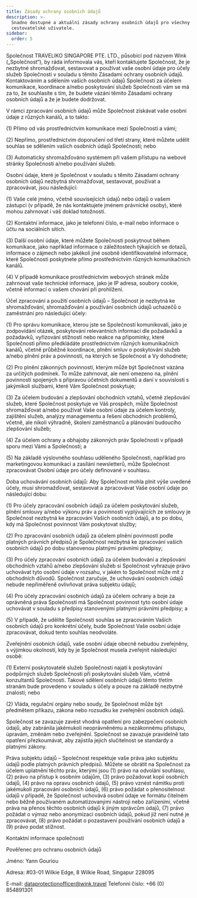 ```yaml
---
title: Zásady ochrany osobních údajů
description: >-
  Snadno dostupné a aktuální zásady ochrany osobních údajů pro všechny naše
  cestovatelské uživatele.
sidebar:
  order: 5
---
```

Společnost TRAVELIKO SINGAPORE PTE. LTD., působící pod názvem Wink („Společnost“), by ráda informovala vás, kteří kontaktujete Společnost, že je nezbytné shromažďovat, sestavovat a používat vaše osobní údaje pro účely služeb Společnosti v souladu s těmito Zásadami ochrany osobních údajů. Kontaktováním a sdělením vašich osobních údajů Společnosti za účelem komunikace, koordinace a/nebo poskytování služeb Společnosti vám se má za to, že souhlasíte s tím, že budete vázáni těmito Zásadami ochrany osobních údajů a že je budete dodržovat.

V rámci zpracování osobních údajů může Společnost získávat vaše osobní údaje z různých kanálů, a to takto:

(1) Přímo od vás prostřednictvím komunikace mezi Společností a vámi;

(2) Nepřímo, prostřednictvím doporučení od třetí strany, které můžete udělit souhlas se sdělením vašich osobních údajů Společnosti; nebo

(3) Automaticky shromažďováno systémem při vašem přístupu na webové stránky Společnosti a/nebo používání služeb.

Osobní údaje, které je Společnost v souladu s těmito Zásadami ochrany osobních údajů nezbytná shromažďovat, sestavovat, používat a zpracovávat, jsou následující:

(1) Vaše celé jméno, včetně souvisejících údajů nebo údajů o vašem zástupci (v případě, že nás kontaktujete jménem právnické osoby), které mohou zahrnovat i váš doklad totožnosti.

(2) Kontaktní informace, jako je telefonní číslo, e-mail nebo informace o účtu na sociálních sítích.

(3) Další osobní údaje, které můžete Společnosti poskytnout během komunikace, jako například informace o záležitostech týkajících se dotazů, informace o zájmech nebo jakékoli jiné osobně identifikovatelné informace, které Společnosti poskytnete přímo prostřednictvím různých komunikačních kanálů.

(4) V případě komunikace prostřednictvím webových stránek může zahrnovat vaše technické informace, jako je IP adresa, soubory cookie, včetně informací o vašem chování při prohlížení.

Účel zpracování a použití osobních údajů – Společnost je nezbytná ke shromažďování, shromažďování a používání osobních údajů uchazečů o zaměstnání pro následující účely:

(1) Pro správu komunikace, kterou jste se Společností komunikovali, jako je zodpovídání otázek, poskytování relevantních informací dle požadavků a požadavků, vyřizování stížností nebo reakce na připomínky, které Společnosti přímo předkládáte prostřednictvím různých komunikačních kanálů, včetně průběžné koordinace, plnění smluv o poskytování služeb a/nebo plnění práv a povinností, na kterých se Společnost a Vy dohodnete;

(2) Pro plnění zákonných povinností, kterým může být Společnost vázána za určitých podmínek. To může zahrnovat, ale není omezeno na, plnění povinností spojených s přípravou účetních dokumentů a daní v souvislosti s jakýmikoli službami, které Vám Společnost poskytuje;

(3) Za účelem budování a zlepšování obchodních vztahů, včetně zlepšování služeb, které Společnost poskytuje ve Váš prospěch, může Společnost shromažďovat a/nebo používat Vaše osobní údaje za účelem kontroly, zajištění služeb, analýzy managementu a řešení obchodních problémů, včetně, ale nikoli výhradně, školení zaměstnanců a plánování budoucího zlepšování služeb;

(4) Za účelem ochrany a obhajoby zákonných práv Společnosti v případě sporu mezi Vámi a Společností; a

(5) Na základě výslovného souhlasu uděleného Společnosti, například pro marketingovou komunikaci a zasílání newsletterů, může Společnost zpracovávat Osobní údaje pro účely definované v souhlasu.

Doba uchovávání osobních údajů: Aby Společnost mohla plnit výše uvedené účely, musí shromažďovat, sestavovat a zpracovávat Vaše osobní údaje po následující dobu:

(1) Pro účely zpracování osobních údajů za účelem poskytování služeb, plnění smlouvy a/nebo výkonu práv a povinností vyplývajících ze smlouvy je Společnost nezbytná ke zpracování Vašich osobních údajů, a to po dobu, kdy má Společnost povinnost Vám poskytovat služby;

(2) Pro zpracování osobních údajů za účelem plnění povinností podle platných právních předpisů je Společnost nezbytná ke zpracování vašich osobních údajů po dobu stanovenou platnými právními předpisy;

(3) Pro účely zpracování osobních údajů za účelem budování a zlepšování obchodních vztahů a/nebo zlepšování služeb si Společnost vyhrazuje právo uchovávat tyto osobní údaje v rozsahu, v jakém to Společnost může mít z obchodních důvodů. Společnost zaručuje, že uchovávání osobních údajů nebude nepřiměřeně ovlivňovat práva subjektu údajů;

(4) Pro účely zpracování osobních údajů za účelem ochrany a boje za oprávněná práva Společnosti má Společnost povinnost tyto osobní údaje uchovávat v souladu s předpisy stanovenými platnými právními předpisy; a

(5) V případě, že udělíte Společnosti souhlas se zpracováním Vašich osobních údajů pro konkrétní účely, bude Společnost Vaše osobní údaje zpracovávat, dokud tento souhlas neodvoláte.

Zveřejnění osobních údajů, vaše osobní údaje obecně nebudou zveřejněny, s výjimkou okolností, kdy by je Společnost musela zveřejnit následující osobě:

(1) Externí poskytovatelé služeb Společnosti najatí k poskytování podpůrných služeb Společnosti při poskytování služeb Vám, včetně konzultantů Společnosti. Takové sdělení osobních údajů těmto třetím stranám bude provedeno v souladu s účely a pouze na základě nezbytné znalosti; nebo

(2) Vláda, regulační orgány nebo soudy, že Společnost může být předmětem příkazu, zákona nebo rozsudku ke zveřejnění osobních údajů.

Společnost se zavazuje zavést vhodná opatření pro zabezpečení osobních údajů, aby zabránila jakémukoli neoprávněnému a nezákonnému přístupu, úpravám, změnám nebo zveřejnění. Společnost se zavazuje pravidelně tato opatření přezkoumávat, aby zajistila jejich slučitelnost se standardy a platnými zákony.

Práva subjektu údajů – Společnost respektuje vaše práva jako subjektu údajů podle platných právních předpisů. Můžete se obrátit na Společnost za účelem uplatnění těchto práv, kterými jsou (1) právo na odvolání souhlasu, (2) právo na přístup k osobním údajům, (3) právo požadovat kopii osobních údajů, (4) právo na opravu osobních údajů, (5) právo vznést námitku proti jakémukoli zpracování osobních údajů, (6) právo požádat o přenositelnost údajů v případě, že Společnost uchovává osobní údaje ve formátu čitelném nebo běžně používaném automatizovanými nástroji nebo zařízeními, včetně práva na přenos těchto osobních údajů k jiným správcům údajů, (7) právo požádat o výmaz nebo anonymizaci osobních údajů, pokud již není nutné je zpracovávat, (8) právo požádat o pozastavení používání osobních údajů a (9) právo podat stížnost.

Kontaktní informace společnosti

Pověřenec pro ochranu osobních údajů

Jméno: Yann Gouriou

Adresa: #03-01 Wilkie Edge, 8 Wilkie Road, Singapur 228095

E-mail: dataprotectionofficer@wink.travel
Telefonní číslo: +66 (0) 854891301

